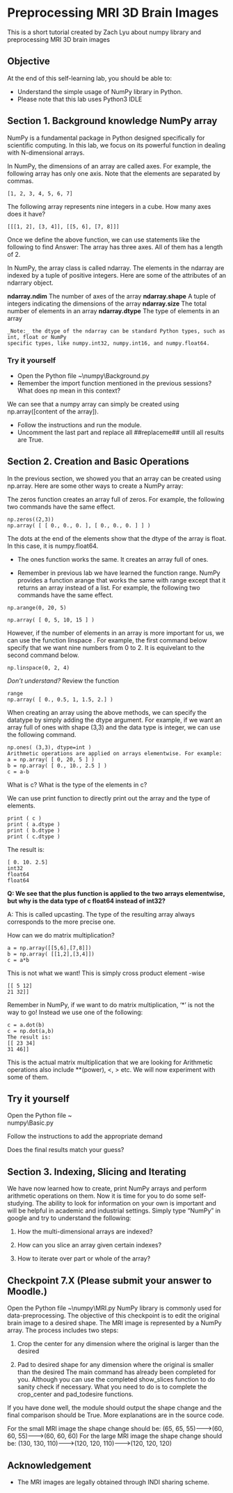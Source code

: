 # Preprocessing MRI 3D Brain Images

This is a short tutorial created by Zach Lyu about numpy library and preprocessing MRI 3D brain images

## Objective

At the end of this self-learning lab, you should be able to:
* Understand the simple usage of NumPy library in Python.
* Please note that this lab uses Python3 IDLE


## Section 1. Background knowledge NumPy array

NumPy is a fundamental package in Python designed specifically for scientific
computing. In this lab, we focus on its powerful function in dealing with
N-dimensional arrays.

In NumPy, the dimensions of an array are called axes. For example, the following
array has only one axis. Note that the elements are separated by commas.

```
[1, 2, 3, 4, 5, 6, 7]
```

The following array represents nine integers in a cube. How many axes does it have?

```
[[[1, 2], [3, 4]], [[5, 6], [7, 8]]]
```

Once we define the above function, we can use statements like the following to find
Answer: The array has three axes. All of them has a length of 2.

In NumPy, the array class is called ndarray. The elements in the ndarray are indexed
by a tuple of positive integers. Here are some of the attributes of an ndarrary object.

**ndarray.ndim** The number of axes of the array
**ndarray.shape** A tuple of integers indicating the dimensions of the array
**ndarray.size** The total number of elements in an array
**ndarray.dtype** The type of elements in an array

```
_Note:_ the dtype of the ndarray can be standard Python types, such as int, float or NumPy
specific types, like numpy.int32, numpy.int16, and numpy.float64.
```



### Try it yourself

* Open the Python file ~\numpy\Background.py
* Remember the import function mentioned in the previous sessions? What does np
mean in this context?


We can see that a numpy array can simply be created
using np.array([content of the array]).

* Follow the instructions and run the module.
* Uncomment the last part and replace all ##replaceme## untill all results are True.




## Section 2. Creation and Basic Operations

In the previous section, we showed you that an array can be created using np.array.
Here are some other ways to create a NumPy array:

The zeros function creates an array full of zeros. For example, the following two
commands have the same effect.

```
np.zeros((2,3))
np.array( [ [ 0., 0., 0. ], [ 0., 0., 0. ] ] )
```

The dots at the end of the elements show that the dtype of the array is float. In this
case, it is numpy.float64.

* The ones function works the same. It creates an array full of ones.

* Remember in previous lab we have learned the function range. NumPy provides a
function arange that works the same with range except that it returns an array
instead of a list. For example, the following two commands have the same effect.

```
np.arange(0, 20, 5)

np.array( [ 0, 5, 10, 15 ] )
```

However, if the number of elements in an
array is more important for us, we can
use the function linspace . For example,
the first command below specify that we
want nine numbers from 0 to 2. It is equivelant
to the second command below.

```
np.linspace(0, 2, 4)
```

_Don’t understand?_
Review the function

```
range
np.array( [ 0., 0.5, 1, 1.5, 2.] )
```


When creating an array using the above methods, we can specify the datatype by
simply adding the dtype argument. For example, if we want an array full of ones with
shape (3,3) and the data type is integer, we can use the following command.

```
np.ones( (3,3), dtype=int )
Arithmetic operations are applied on arrays elementwise. For example:
a = np.array( [ 0, 20, 5 ] )
b = np.array( [ 0., 10., 2.5 ] )
c = a-b

```

What is c? What is the type of the elements in c?



We can use print function to directly print out the array and the type of elements.

```
print ( c )
print ( a.dtype )
print ( b.dtype )
print ( c.dtype )
```

The result is:
```
[ 0. 10. 2.5]
int32
float64
float64
```

**Q: We see that the plus function is applied to the two arrays elementwise, but why is
the data type of c float64 instead of int32?**

A: This is called upcasting. The type of the resulting array always corresponds to the
more precise one.



How can we do matrix multiplication?

```
a = np.array([[5,6],[7,8]])
b = np.array( [[1,2],[3,4]])
c = a*b
```


This is not what we want!
This is simply cross product element -wise

```
[[ 5 12]
21 32]]
```

Remember in NumPy, if we want to do matrix multiplication, ‘*’ is not the way
to go! Instead we use one of the following:

```
c = a.dot(b)
c = np.dot(a,b)
The result is:
[[ 23 34]
31 46]]
```

This is the actual matrix multiplication
that we are looking for
Arithmetic operations also include **(power), <, > etc. We will now experiment with
some of them.


## Try it yourself

Open the Python file ~\
numpy\Basic.py

Follow the instructions to add the
appropriate demand

Does the final results match your guess?




## Section 3. Indexing, Slicing and Iterating



We have now learned how to create, print NumPy arrays and perform arithmetic
operations on them. Now it is time for you to do some self-studying. The ability to
look for information on your own is important and will be helpful in academic and
industrial settings. Simply type “NumPy” in google and try to understand the
following:

1. How the multi-dimensional arrays are indexed?

2. How can you slice an array given certain indexes?

3. How to iterate over part or whole of the array?


## Checkpoint 7.X (Please submit your answer to Moodle.)

Open the Python file ~\numpy\MRI.py
NumPy library is commonly used for data-preprocessing. The objective of this
checkpoint is to edit the original brain image to a desired shape. The MRI image is
represented by a NumPy array. The process includes two steps:

1. Crop the center for any dimension where the original is larger than the desired

2. Pad to desired shape for any dimension where the original is smaller than the desired
The main command has already been completed for you. Although you can use the
completed show_slices function to do sanity check if necessary. What you need to do
is to complete the crop_center and pad_todesire functions.

If you have done well, the module should output the shape change and the final
comparison should be True. More explanations are in the source code.

For the small MRI image the shape change should be:
(65, 65, 55)--->(60, 60, 55)--->(60, 60, 60)
For the large MRI image the shape change should be:
(130, 130, 110)--->(120, 120, 110)--->(120, 120, 120)


## Acknowledgement

* The MRI images are legally obtained through INDI sharing scheme.
